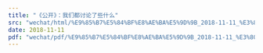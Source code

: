 ```yaml
---
title: "《公开》：我们都讨论了些什么"
src: "wechat/html/%E9%85%B7%E5%84%BF%E8%AE%BA%E5%9D%9B_2018-11-11_%E3%80%8A%E5%85%AC%E5%BC%80%E3%80%8B%EF%BC%9A%E6%88%91%E4%BB%AC%E9%83%BD%E8%AE%A8%E8%AE%BA%E4%BA%86%E4%BA%9B%E4%BB%80%E4%B9%88.html"
date: 2018-11-11
pdf: "wechat/pdf/%E9%85%B7%E5%84%BF%E8%AE%BA%E5%9D%9B_2018-11-11_%E3%80%8A%E5%85%AC%E5%BC%80%E3%80%8B%EF%BC%9A%E6%88%91%E4%BB%AC%E9%83%BD%E8%AE%A8%E8%AE%BA%E4%BA%86%E4%BA%9B%E4%BB%80%E4%B9%88.pdf"
---
```

